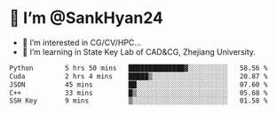 # 👋 I’m @SankHyan24

- 👀 I’m interested in CG/CV/HPC...
- 🌱 I’m learning in State Key Lab of CAD&CG, Zhejiang University.

<!---
SankHyan24/SankHyan24 is a ✨ special ✨ repository because its `README.md` (this file) appears on your GitHub profile.
You can click the Preview link to take a look at your changes.
--->
<!--START_SECTION:waka-->

```txt
Python        5 hrs 50 mins   ██████████████▓░░░░░░░░░░   58.56 %
Cuda          2 hrs 4 mins    █████▒░░░░░░░░░░░░░░░░░░░   20.87 %
JSON          45 mins         ██░░░░░░░░░░░░░░░░░░░░░░░   07.60 %
C++           33 mins         █▒░░░░░░░░░░░░░░░░░░░░░░░   05.68 %
SSH Key       9 mins          ▒░░░░░░░░░░░░░░░░░░░░░░░░   01.58 %
```

<!--END_SECTION:waka-->
